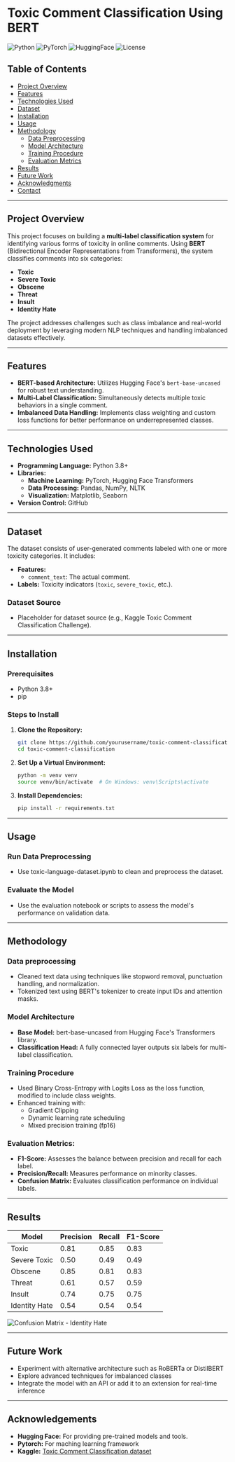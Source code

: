 # Toxic Comment Classification Using BERT

![Python](https://img.shields.io/badge/Python-3.8%2B-blue)
![PyTorch](https://img.shields.io/badge/PyTorch-1.7.1-orange)
![HuggingFace](https://img.shields.io/badge/HuggingFace-Transformers-brightgreen)
![License](https://img.shields.io/badge/License-MIT-green)

## Table of Contents

- [Project Overview](#project-overview)
- [Features](#features)
- [Technologies Used](#technologies-used)
- [Dataset](#dataset)
- [Installation](#installation)
- [Usage](#usage)
- [Methodology](#methodology)
  - [Data Preprocessing](#data-preprocessing)
  - [Model Architecture](#model-architecture)
  - [Training Procedure](#training-procedure)
  - [Evaluation Metrics](#evaluation-metrics)
- [Results](#results)
- [Future Work](#future-work)
- [Acknowledgments](#acknowledgments)
- [Contact](#contact)

---

## Project Overview

This project focuses on building a **multi-label classification system** for identifying various forms of toxicity in online comments. Using **BERT** (Bidirectional Encoder Representations from Transformers), the system classifies comments into six categories:
- **Toxic**
- **Severe Toxic**
- **Obscene**
- **Threat**
- **Insult**
- **Identity Hate**

The project addresses challenges such as class imbalance and real-world deployment by leveraging modern NLP techniques and handling imbalanced datasets effectively.

---

## Features

- **BERT-based Architecture:** Utilizes Hugging Face's `bert-base-uncased` for robust text understanding.
- **Multi-Label Classification:** Simultaneously detects multiple toxic behaviors in a single comment.
- **Imbalanced Data Handling:** Implements class weighting and custom loss functions for better performance on underrepresented classes.

---

## Technologies Used

- **Programming Language:** Python 3.8+
- **Libraries:**
  - **Machine Learning:** PyTorch, Hugging Face Transformers
  - **Data Processing:** Pandas, NumPy, NLTK
  - **Visualization:** Matplotlib, Seaborn
- **Version Control:** GitHub

---

## Dataset

The dataset consists of user-generated comments labeled with one or more toxicity categories. It includes:
- **Features:**
  - `comment_text`: The actual comment.
- **Labels:** Toxicity indicators (`toxic`, `severe_toxic`, etc.).

### Dataset Source
- Placeholder for dataset source (e.g., Kaggle Toxic Comment Classification Challenge).

---

## Installation

### Prerequisites
- Python 3.8+
- pip

### Steps to Install

1. **Clone the Repository:**
   ```bash
   git clone https://github.com/yourusername/toxic-comment-classification.git
   cd toxic-comment-classification
   ```
2. **Set Up a Virtual Environment:**
   ```bash
   python -m venv venv
   source venv/bin/activate  # On Windows: venv\Scripts\activate
   ```
3. **Install Dependencies:**
   ```bash
   pip install -r requirements.txt
   ```
   
---

## Usage

### Run Data Preprocessing
- Use toxic-language-dataset.ipynb to clean and preprocess the dataset.

### Evaluate the Model
- Use the evaluation notebook or scripts to assess the model's performance on validation data.

---

## Methodology

### Data preprocessing
- Cleaned text data using techniques like stopword removal, punctuation handling, and normalization.
- Tokenized text using BERT's tokenizer to create input IDs and attention masks.

### Model Architecture
- **Base Model:** bert-base-uncased from Hugging Face's Transformers library.
- **Classification Head:** A fully connected layer outputs six labels for multi-label classification.

### Training Procedure
- Used Binary Cross-Entropy with Logits Loss as the loss function, modified to include class weights.
- Enhanced training with:
    - Gradient Clipping
    - Dynamic learning rate scheduling
    - Mixed precision training (fp16)

### Evaluation Metrics:
- **F1-Score:** Assesses the balance between precision and recall for each label.
- **Precision/Recall:** Measures performance on minority classes.
- **Confusion Matrix:** Evaluates classification performance on individual labels.

---

## Results
| Model          | Precision | Recall | F1-Score |
|----------------|-----------|--------|----------|
| Toxic          | 0.81      | 0.85   | 0.83     |
| Severe Toxic   | 0.50      | 0.49   | 0.49     |
| Obscene        | 0.85      | 0.81   | 0.83     |
| Threat         | 0.61      | 0.57   | 0.59     |
| Insult         | 0.74      | 0.75   | 0.75     |
| Identity Hate  | 0.54      | 0.54   | 0.54     |

![Confusion Matrix - Identity Hate](./image_result/ih.png)


---

## Future Work
- Experiment with alternative architecture such as RoBERTa or DistilBERT
- Explore advanced techniques for imbalanced classes
- Integrate the model with an API or add it to an extension for real-time inference

---

## Acknowledgements

- **Hugging Face:** For providing pre-trained models and tools.
- **Pytorch:** For maching learning framework
- **Kaggle:** [Toxic Comment Classification dataset](https://www.kaggle.com/competitions/jigsaw-toxic-comment-classification-challenge/data)
